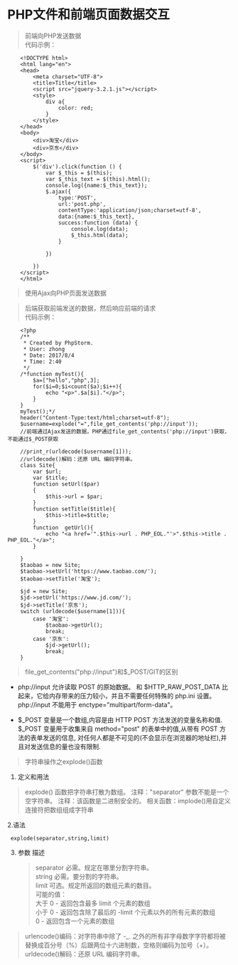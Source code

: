 # PHP文件和前端页面数据交互

> 前端向PHP发送数据  
    代码示例：
      
        <!DOCTYPE html>
        <html lang="en">
        <head>
            <meta charset="UTF-8">
            <title>Title</title>
            <script src="jquery-3.2.1.js"></script>
            <style>
                div a{
                    color: red;
                }
            </style>
        </head>
        <body>
            <div>淘宝</div>
            <div>京东</div>
        </body>
        <script>
            $('div').click(function () {
                var $_this = $(this);
                var $_this_text = $(this).html();
                console.log({name:$_this_text});
                $.ajax({
                    type:'POST',
                    url:'post.php',
                    contentType:'application/json;charset=utf-8',
                    data:{name:$_this_text},
                    success:function (data) {
                        console.log(data);
                        $_this.html(data);
                    }
        
                })
        
            })
        </script>
        </html>
>使用Ajax向PHP页面发送数据

>后端获取前端发送的数据，然后响应前端的请求  
    代码示例：
    
        <?php
        /**
         * Created by PhpStorm.
         * User: zhong
         * Date: 2017/8/4
         * Time: 2:40
         */
        /*function myTest(){
            $a=["hello","php",3];
            for($i=0;$i<count($a);$i++){
                echo "<p>".$a[$i]."</p>";
            }
        }
        myTest();*/
        header("Content-Type:text/html;charset=utf-8");
        $username=explode("=",file_get_contents('php://input'));
        //前端通过Ajax发送的数据，PHP通过file_get_contents('php://input')获取，不能通过$_POST获取
        
        //print_r(urldecode($username[1]));
        //urldecode()解码：还原 URL 编码字符串。
        class Site{
            var $url;
            var $title;
            function setUrl($par)
            {
                $this->url = $par;
            }
            function setTitle($title){
                $this->title=$title;
            }
            function  getUrl(){
                echo "<a href='".$this->url . PHP_EOL."'>".$this->title . PHP_EOL."</a>";
            }
        
        }
        $taobao = new Site;
        $taobao->setUrl('https://www.taobao.com/');
        $taobao->setTitle('淘宝');
        
        $jd = new Site;
        $jd->setUrl('https://www.jd.com/');
        $jd->setTitle('京东');
        switch (urldecode($username[1])){
            case '淘宝':
                $taobao->getUrl();
                break;
            case '京东':
                $jd->getUrl();
                break;
        }

>file_get_contents("php://input")和$_POST/GIT的区别  

+ php://input 允许读取 POST 的原始数据。
和 $HTTP_RAW_POST_DATA 比起来，它给内存带来的压力较小，并且不需要任何特殊的 php.ini 设置。
php://input 不能用于 enctype="multipart/form-data"。

+ $_POST 变量是一个数组,内容是由 HTTP POST 方法发送的变量名称和值.
  $_POST 变量用于收集来自 method="post" 的表单中的值,从带有 POST 方法的表单发送的信息,
  对任何人都是不可见的(不会显示在浏览器的地址栏),并且对发送信息的量也没有限制.
  
> 字符串操作之explode()函数   
1. 定义和用法
   
  > explode() 函数把字符串打散为数组。
   注释："separator" 参数不能是一个空字符串。
   注释：该函数是二进制安全的。
   相关函数：implode()用自定义连接符把数组组成字符串  
   
2.语法
  
     explode(separator,string,limit)   
3. 参数	描述
   
   >separator	必需。规定在哪里分割字符串。  
   string	必需。要分割的字符串。   
   limit	可选。规定所返回的数组元素的数目。  
   可能的值：  
   大于 0 - 返回包含最多 limit 个元素的数组  
   小于 0 - 返回包含除了最后的 -limit 个元素以外的所有元素的数组   
   0 - 返回包含一个元素的数组
   
> urlencode()编码：对字符串中除了 -_. 之外的所有非字母数字字符都将被替换成百分号（%）后跟两位十六进制数，空格则编码为加号（+）。
  urldecode()解码：还原 URL 编码字符串。
        
        
        
        
        
        
        
        
        
        
        
        
        
        
        
        
        
        
        
        
        
        
        
        
        
        
        
        
        
        
        
        
        
        
        
        
        
        
